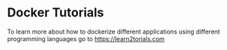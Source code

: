 # Docker Tutorials

To learn more about how to dockerize different applications using different programming languages go to https://learn2torials.com